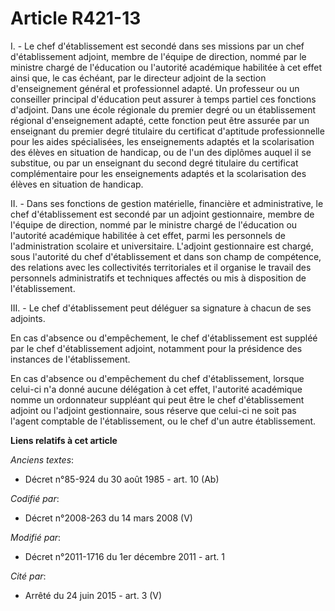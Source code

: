 # Article R421-13

I. - Le chef d'établissement est secondé dans ses missions par un chef d'établissement adjoint, membre de l'équipe de
direction, nommé par le ministre chargé de l'éducation ou l'autorité académique habilitée à cet effet ainsi que, le cas
échéant, par le directeur adjoint de la section d'enseignement général et professionnel adapté. Un professeur ou un
conseiller principal d'éducation peut assurer à temps partiel ces fonctions d'adjoint. Dans une école régionale du premier
degré ou un établissement régional d'enseignement adapté, cette fonction peut être assurée par un enseignant du premier degré
titulaire du certificat d'aptitude professionnelle pour les aides spécialisées, les enseignements adaptés et la scolarisation
des élèves en situation de handicap, ou de l'un des diplômes auquel il se substitue, ou par un enseignant du second degré
titulaire du certificat complémentaire pour les enseignements adaptés et la scolarisation des élèves en situation de
handicap. 

II. - Dans ses fonctions de gestion matérielle, financière et administrative, le chef d'établissement est secondé par un
adjoint gestionnaire, membre de l'équipe de direction, nommé par le ministre chargé de l'éducation ou l'autorité académique
habilitée à cet effet, parmi les personnels de l'administration scolaire et universitaire. L'adjoint gestionnaire est chargé,
sous l'autorité du chef d'établissement et dans son champ de compétence, des relations avec les collectivités territoriales
et il organise le travail des personnels administratifs et techniques affectés ou mis à disposition de l'établissement. 

III. - Le chef d'établissement peut déléguer sa signature à chacun de ses adjoints. 

En cas d'absence ou d'empêchement, le chef d'établissement est suppléé par le chef d'établissement adjoint, notamment pour la
présidence des instances de l'établissement. 

En cas d'absence ou d'empêchement du chef d'établissement, lorsque celui-ci n'a donné aucune délégation à cet effet,
l'autorité académique nomme un ordonnateur suppléant qui peut être le chef d'établissement adjoint ou l'adjoint gestionnaire,
sous réserve que celui-ci ne soit pas l'agent comptable de l'établissement, ou le chef d'un autre établissement.

**Liens relatifs à cet article**

_Anciens textes_:

  - Décret n°85-924 du 30 août 1985 - art. 10 (Ab)

_Codifié par_:

  - Décret n°2008-263 du 14 mars 2008 (V)

_Modifié par_:

  - Décret n°2011-1716 du 1er décembre 2011 - art. 1

_Cité par_:

  - Arrêté du 24 juin 2015 - art. 3 (V)
